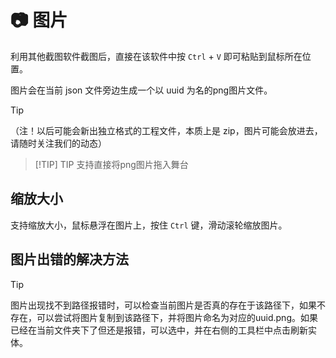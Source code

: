 # 📷 图片

利用其他截图软件截图后，直接在该软件中按 `Ctrl` + `V` 即可粘贴到鼠标所在位置。

图片会在当前 json 文件旁边生成一个以 uuid 为名的png图片文件。

> [!TIP]
> （注！以后可能会新出独立格式的工程文件，本质上是 zip，图片可能会放进去，请随时关注我们的动态）

> [!TIP] TIP <Badge type="tip" text="^1.1.1" />
> 支持直接将png图片拖入舞台

## 缩放大小 <Badge type="tip" text="^1.1.1" />

支持缩放大小，鼠标悬浮在图片上，按住 `Ctrl` 键，滑动滚轮缩放图片。

## 图片出错的解决方法 <Badge type="tip" text="^1.1.1" />

> [!TIP]
> 图片出现找不到路径报错时，可以检查当前图片是否真的存在于该路径下，如果不存在，可以尝试将图片复制到该路径下，并将图片命名为对应的uuid.png。如果已经在当前文件夹下了但还是报错，可以选中，并在右侧的工具栏中点击刷新实体。
